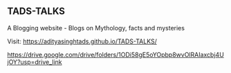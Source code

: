 ## TADS-TALKS
A Blogging website - Blogs on Mythology, facts and mysteries 

Visit: https://adityasinghtads.github.io/TADS-TALKS/

https://drive.google.com/drive/folders/1ODi58gE5oYOpbp8wvOlRAIaxcbj4UjOY?usp=drive_link
